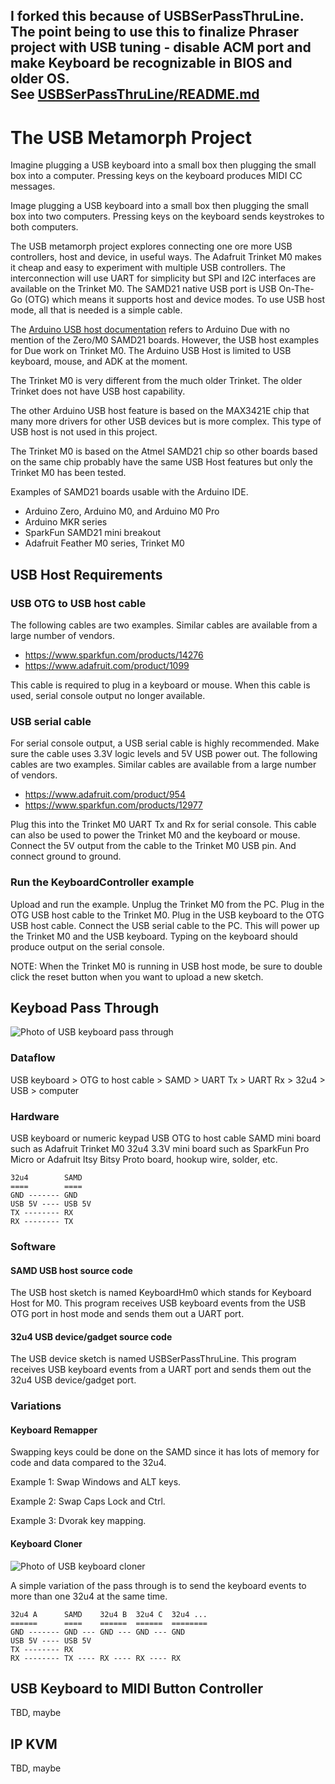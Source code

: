 I forked this because of USBSerPassThruLine.  
The point being to use this to finalize Phraser project with USB tuning - disable ACM port and make Keyboard be recognizable in BIOS and older OS.  
See [USBSerPassThruLine/README.md](USBSerPassThruLine/README.md)
---

# The USB Metamorph Project

Imagine plugging a USB keyboard into a small box then plugging
the small box into a computer. Pressing keys on the keyboard produces
MIDI CC messages.

Image plugging  a USB keyboard into a small box then plugging the
small box into two computers. Pressing keys on the keyboard sends
keystrokes to both computers.

The USB metamorph project explores connecting one ore more USB
controllers, host and device, in useful ways. The Adafruit
Trinket M0 makes it cheap and easy to experiment with multiple USB
controllers. The interconnection will use UART for simplicity but SPI
and I2C interfaces are available on the Trinket M0. The SAMD21 native
USB port is USB On-The-Go (OTG) which means it supports host and
device modes. To use USB host mode, all that is needed is a simple
cable.

The [Arduino USB host documentation](https://www.arduino.cc/en/Reference/USBHost)
refers to Arduino Due with no mention of the Zero/M0 SAMD21 boards. However,
the USB host examples for Due work on Trinket M0. The Arduino USB Host is
limited to USB keyboard, mouse, and ADK at the moment.

The Trinket M0 is very different from the much older Trinket. The
older Trinket does not have USB host capability.

The other Arduino USB host feature is based on the MAX3421E chip that
many more drivers for other USB devices but is more complex. This type
of USB host is not used in this project.

The Trinket M0 is based on the Atmel SAMD21 chip so other boards based
on the same chip probably have the same USB Host features but only the
Trinket M0 has been tested.

Examples of SAMD21 boards usable with the Arduino IDE.

* Arduino Zero, Arduino M0, and Arduino M0 Pro
* Arduino MKR series
* SparkFun SAMD21 mini breakout
* Adafruit Feather M0 series, Trinket M0

## USB Host Requirements

### USB OTG to USB host cable

The following cables are two examples. Similar cables are available from a
large number of vendors.

* https://www.sparkfun.com/products/14276
* https://www.adafruit.com/product/1099

This cable is required to plug in a keyboard or mouse. When this cable
is used, serial console output no longer available.

### USB serial cable

For serial console output, a USB serial cable is highly recommended.  Make sure
the cable uses 3.3V logic levels and 5V USB power out. The following cables are
two examples. Similar cables are available from a large number of vendors.

* https://www.adafruit.com/product/954
* https://www.sparkfun.com/products/12977

Plug this into the Trinket M0 UART Tx and Rx for serial console. This
cable can also be used to power the Trinket M0 and the keyboard or mouse.
Connect the 5V output from the cable to the Trinket M0 USB pin. And
connect ground to ground.

### Run the KeyboardController example

Upload and run the example.
Unplug the Trinket M0 from the PC.
Plug in the OTG USB host cable to the Trinket M0.
Plug in the USB keyboard to the OTG USB host cable.
Connect the USB serial cable to the PC. This will power up the Trinket
M0 and the USB keyboard.
Typing on the keyboard should produce output on the serial console.

NOTE: When the Trinket M0 is running in USB host mode, be sure to double click
the reset button when you want to upload a new sketch.


## Keyboad Pass Through

![Photo of USB keyboard pass through](https://github.com/gdsports/usb-metamorph/blob/master/images/usbkbdpassthru.jpg)

### Dataflow

USB keyboard > OTG to host cable > SAMD > UART Tx > UART Rx > 32u4 > USB > computer

### Hardware

USB keyboard or numeric keypad
USB OTG to host cable
SAMD mini board such as Adafruit Trinket M0
32u4 3.3V mini board such as SparkFun Pro Micro or Adafruit Itsy Bitsy
Proto board, hookup wire, solder, etc.

```
32u4        SAMD
====        ====
GND ------- GND
USB 5V ---- USB 5V
TX -------- RX
RX -------- TX
```

### Software

#### SAMD USB host source code

The USB host sketch is named KeyboardHm0 which stands for Keyboard Host for M0.
This program receives USB keyboard events from the USB OTG port in host mode
and sends them out a UART port.

#### 32u4 USB device/gadget source code

The USB device sketch is named USBSerPassThruLine. This program receives USB
keyboard events from a UART port and sends them out the 32u4 USB device/gadget
port.

### Variations

#### Keyboard Remapper

Swapping keys could be done on the SAMD since it has lots of memory for code
and data compared to the 32u4.

Example 1: Swap Windows and ALT keys.

Example 2: Swap Caps Lock and Ctrl.

Example 3: Dvorak key mapping.

#### Keyboard Cloner

![Photo of USB keyboard cloner](https://github.com/gdsports/usb-metamorph/blob/master/images/usbkbdcloner.jpg)

A simple variation of the pass through is to send the keyboard events to more
than one 32u4 at the same time.

```
32u4 A      SAMD    32u4 B  32u4 C  32u4 ...
======      ====    ======  ======  ========
GND ------- GND --- GND --- GND --- GND
USB 5V ---- USB 5V
TX -------- RX
RX -------- TX ---- RX ---- RX ---- RX
```

## USB Keyboard to MIDI Button Controller

TBD, maybe

## IP KVM

TBD, maybe

